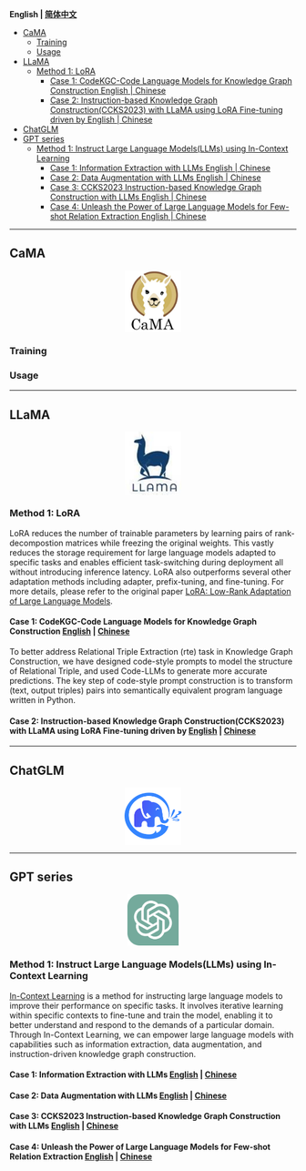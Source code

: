 <p align="left">
    <b> English | <a href="https://github.com/zjunlp/DeepKE/blob/llm/example/llm/README_CN.md">简体中文</a> </b>
</p>

- [CaMA](#cama)
  - [Training](#training)
  - [Usage](#usage)
- [LLaMA](#llama)
  - [Method 1: LoRA](#method-1-lora)
    - [Case 1: CodeKGC-Code Language Models for Knowledge Graph Construction English | Chinese](#case-1-codekgc-code-language-models-for-knowledge-graph-construction-english--chinese)
    - [Case 2: Instruction-based Knowledge Graph Construction(CCKS2023) with LLaMA using LoRA Fine-tuning driven by English | Chinese](#case-2-instruction-based-knowledge-graph-constructionccks2023-with-llama-using-lora-fine-tuning-driven-by-english--chinese)
- [ChatGLM](#chatglm)
- [GPT series](#gpt-series)
  - [Method 1: Instruct Large Language Models(LLMs) using In-Context Learning](#method-1-instruct-large-language-modelsllms-using-in-context-learning)
    - [Case 1: Information Extraction with LLMs English | Chinese](#case-1-information-extraction-with-llms-english--chinese)
    - [Case 2: Data Augmentation with LLMs English | Chinese](#case-2-data-augmentation-with-llms-english--chinese)
    - [Case 3: CCKS2023 Instruction-based Knowledge Graph Construction with LLMs English | Chinese](#case-3-ccks2023-instruction-based-knowledge-graph-construction-with-llms-english--chinese)
    - [Case 4: Unleash the Power of Large Language Models for Few-shot Relation Extraction English | Chinese](#case-4-unleash-the-power-of-large-language-models-for-few-shot-relation-extraction-english--chinese)

---

## CaMA

<p align="center" width="100%">
<a href="" target="_blank"><img src="assets/cama_logo.jpeg" alt="ZJU-CaMA" style="width: 20%; min-width: 20px; display: block; margin: auto;"></a>
</p>

### Training

### Usage
 
---

## LLaMA

<p align="center" width="100%">
<a href="" target="_blank"><img src="assets/llama_logo.jpeg" alt="LLaMA" style="width: 20%; min-width: 20px; display: block; margin: auto;"></a>
</p>

### Method 1: LoRA

LoRA reduces the number of trainable parameters by learning pairs of rank-decompostion matrices while freezing the original weights. This vastly reduces the storage requirement for large language models adapted to specific tasks and enables efficient task-switching during deployment all without introducing inference latency. LoRA also outperforms several other adaptation methods including adapter, prefix-tuning, and fine-tuning. For more details, please refer to the original paper [LoRA: Low-Rank Adaptation of Large Language Models](https://arxiv.org/abs/2106.09685).

#### Case 1: CodeKGC-Code Language Models for Knowledge Graph Construction [English](./CodeKGC/README.md) | [Chinese](./CodeKGC/README_CN.md)

To better address Relational Triple Extraction (rte) task in Knowledge Graph Construction, we have designed code-style prompts to model the structure of  Relational Triple, and used Code-LLMs to generate more accurate predictions. The key step of code-style prompt construction is to transform (text, output triples) pairs into semantically equivalent program language written in Python.


#### Case 2: Instruction-based Knowledge Graph Construction(CCKS2023) with LLaMA using LoRA Fine-tuning driven by [English](./InstructKGC/README.md) | [Chinese](./InstructKGC/README_CN.md)

--- 

## ChatGLM
<p align="center" width="100%">
<a href="" target="_blank"><img src="assets/chatglm_logo.png" alt="ChatGLM" style="width: 20%; min-width: 20px; display: block; margin: auto;"></a>
</p>

---

## GPT series

<p align="center" width="100%">
<a href="" target="_blank"><img src="assets/chatgpt_logo.png" alt="GPT" style="width: 18%; min-width: 18px; display: block; margin: auto;"></a>
</p>

### Method 1: Instruct Large Language Models(LLMs) using In-Context Learning

[In-Context Learning](http://arxiv.org/abs/2301.00234) is a method for instructing large language models to improve their performance on specific tasks. It involves iterative learning within specific contexts to fine-tune and train the model, enabling it to better understand and respond to the demands of a particular domain. Through In-Context Learning, we can empower large language models with capabilities such as information extraction, data augmentation, and instruction-driven knowledge graph construction.


#### Case 1: Information Extraction with LLMs [English](./LLMICL/README.md/#ie-with-large-language-models) | [Chinese](./LLMICL/README_CN.md/#使用大语言模型进行信息抽取)


#### Case 2: Data Augmentation with LLMs [English](./LLMICL/README.md/#data-augmentation-with-large-language-models) | [Chinese](./LLMICL/README_CN.md/#使用大语言模型进行数据增强)



#### Case 3: CCKS2023 Instruction-based Knowledge Graph Construction with LLMs [English](./LLMICL/README.md/#ccks2023-instruction-based-knowledge-graph-construction-with-large-language-models) | [Chinese](./LLMICL/README_CN.md/#使用大语言模型完成ccks2023指令驱动的知识图谱构建)

#### Case 4: Unleash the Power of Large Language Models for Few-shot Relation Extraction [English](./UnleashLLMRE/README.md) | [Chinese](./UnleashLLMRE/README_CN.md)


